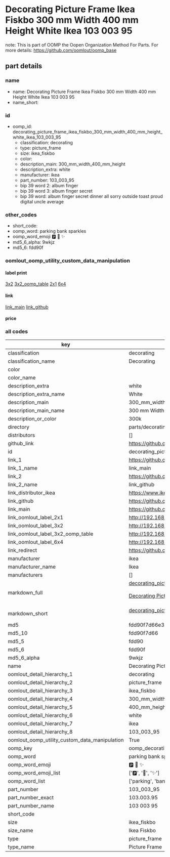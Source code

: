 # Decorating Picture Frame Ikea Fiskbo 300 mm Width 400 mm Height White Ikea 103 003 95  

note: This is part of OOMP the Oopen Organization Method For Parts. For more details: https://github.com/oomlout/oomp_base

##  part details
  







### name
* name: Decorating Picture Frame Ikea Fiskbo 300 mm Width 400 mm Height White Ikea 103 003 95
* name_short: 
### id
* oomp_id: decorating_picture_frame_ikea_fiskbo_300_mm_width_400_mm_height_white_ikea_103_003_95
  * classification: decorating
  * type: picture_frame
  * size: ikea_fiskbo
  * color: 
  * description_main: 300_mm_width_400_mm_height
  * description_extra: white
  * manufacturer: ikea
  * part_number: 103_003_95
  * bip 39 word 2: album finger
  * bip 39 word 3: album finger secret
  * bip 39 word: album finger secret dinner all sorry outside toast proud digital uncle average

### other_codes
* short_code: 
* oomp_word: parking bank sparkles
* oomp_word_emoji :parking: :bank: :sparkles:
* md5_6_alpha: 9wkjz
* md5_6: fdd90f






### oomlout_oomp_utility_custom_data_manipulation
#### label print
[3x2](http://192.168.1.245:1112/?label=oomp%209wkjz)
[3x2_oomp_table](http://192.168.1.108:1112/?label=oomp%209wkjz)
[2x1](http://192.168.1.242:1112/?label=oomp%209wkjz)
[6x4](http://192.168.1.55:1112/?label=oomp%209wkjz)    

#### link

[link_main](https://github.com/oomlout/oomlout_oomp_version_1_messy/tree/main/parts/decorating_picture_frame_ikea_fiskbo_300_mm_width_400_mm_height_white_ikea_103_003_95) [link_github](https://github.com/oomlout/oomlout_oomp_version_1_messy/tree/main/parts/decorating_picture_frame_ikea_fiskbo_300_mm_width_400_mm_height_white_ikea_103_003_95)                             

#### price







### all codes 
| key | value |  
| --- | --- |  
| classification | decorating |  
| classification_name | Decorating |  
| color |  |  
| color_name |  |  
| description_extra | white |  
| description_extra_name | White |  
| description_main | 300_mm_width_400_mm_height |  
| description_main_name | 300 mm Width 400 mm Height |  
| description_or_color | 300k |  
| directory | parts/decorating_picture_frame_ikea_fiskbo_300_mm_width_400_mm_height_white_ikea_103_003_95 |  
| distributors | [] |  
| github_link | https://github.com/oomlout/oomlout_oomp_part_src/tree/main/parts/decorating_picture_frame_ikea_fiskbo_300_mm_width_400_mm_height_white_ikea_103_003_95 |  
| id | decorating_picture_frame_ikea_fiskbo_300_mm_width_400_mm_height_white_ikea_103_003_95 |  
| link_1 | https://github.com/oomlout/oomlout_oomp_version_1_messy/tree/main/parts/decorating_picture_frame_ikea_fiskbo_300_mm_width_400_mm_height_white_ikea_103_003_95 |  
| link_1_name | link_main |  
| link_2 | https://github.com/oomlout/oomlout_oomp_version_1_messy/tree/main/parts/decorating_picture_frame_ikea_fiskbo_300_mm_width_400_mm_height_white_ikea_103_003_95 |  
| link_2_name | link_github |  
| link_distributor_ikea | https://www.ikea.com/gb/en/search/?q=103.003.95 |  
| link_github | https://github.com/oomlout/oomlout_oomp_version_1_messy/tree/main/parts/decorating_picture_frame_ikea_fiskbo_300_mm_width_400_mm_height_white_ikea_103_003_95 |  
| link_main | https://github.com/oomlout/oomlout_oomp_version_1_messy/tree/main/parts/decorating_picture_frame_ikea_fiskbo_300_mm_width_400_mm_height_white_ikea_103_003_95 |  
| link_oomlout_label_2x1 | http://192.168.1.242:1112/?label=oomp%209wkjz |  
| link_oomlout_label_3x2 | http://192.168.1.245:1112/?label=oomp%209wkjz |  
| link_oomlout_label_3x2_oomp_table | http://192.168.1.108:1112/?label=oomp%209wkjz |  
| link_oomlout_label_6x4 | http://192.168.1.55:1112/?label=oomp%209wkjz |  
| link_redirect | https://github.com/oomlout/oomlout_oomp_version_1_messy/tree/main/parts/decorating_picture_frame_ikea_fiskbo_300_mm_width_400_mm_height_white_ikea_103_003_95 |  
| manufacturer | ikea |  
| manufacturer_name | Ikea |  
| manufacturers | [] |  
| markdown_full | [decorating_picture_frame_ikea_fiskbo_300_mm_width_400_mm_height_white_ikea_103_003_95](none)<br>[](none)<br>[Decorating Picture Frame Ikea Fiskbo 300 Mm Width 400 Mm Height White Ikea 103 003 95](none)<br><br> |  
| markdown_short | [decorating_picture_frame_ikea_fiskbo_300_mm_width_400_mm_height_white_ikea_103_003_95](none)<br><br> |  
| md5 | fdd90f7d66e313b33d8333e58515b82f |  
| md5_10 | fdd90f7d66 |  
| md5_5 | fdd90 |  
| md5_6 | fdd90f |  
| md5_6_alpha | 9wkjz |  
| name | Decorating Picture Frame Ikea Fiskbo 300 mm Width 400 mm Height White Ikea 103 003 95 |  
| oomlout_detail_hierarchy_1 | decorating |  
| oomlout_detail_hierarchy_2 | picture_frame |  
| oomlout_detail_hierarchy_3 | ikea_fiskbo |  
| oomlout_detail_hierarchy_4 | 300_mm_width |  
| oomlout_detail_hierarchy_5 | 400_mm_height |  
| oomlout_detail_hierarchy_6 | white |  
| oomlout_detail_hierarchy_7 | ikea |  
| oomlout_detail_hierarchy_8 | 103_003_95 |  
| oomlout_oomp_utility_custom_data_manipulation | True |  
| oomp_key | oomp_decorating_picture_frame_ikea_fiskbo_300_mm_width_400_mm_height_white_ikea_103_003_95 |  
| oomp_word | parking bank sparkles |  
| oomp_word_emoji | :parking: :bank: :sparkles: |  
| oomp_word_emoji_list | [':parking:', ':bank:', ':sparkles:'] |  
| oomp_word_list | ['parking', 'bank', 'sparkles'] |  
| part_number | 103_003_95 |  
| part_number_exact | 103.003.95 |  
| part_number_name | 103 003 95 |  
| short_code |  |  
| size | ikea_fiskbo |  
| size_name | Ikea Fiskbo |  
| type | picture_frame |  
| type_name | Picture Frame |  
